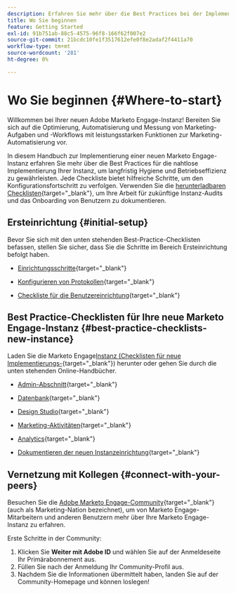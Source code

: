 ```yaml
---
description: Erfahren Sie mehr über die Best Practices bei der Implementierung einer neuen Marketo Engage-Instanz. Wenn Sie die durchgeführten Vorgänge nachverfolgen, können Sie Marketo Engage optimal nutzen und Ihre Instanz für langfristige Hygiene und Effizienz einrichten. Benutzen Sie als neuer Administrator, der in einer neuen Instanz navigiert, diese Handbücher, um fokussiert und organisiert zu bleiben.
title: Wo Sie beginnen
feature: Getting Started
exl-id: 91b751ab-88c5-4575-96f8-166f62f007e2
source-git-commit: 21bcdc10fe1f3517612efe0f8e2adaf2f4411a70
workflow-type: tm+mt
source-wordcount: '281'
ht-degree: 0%

---
```


# Wo Sie beginnen {#Where-to-start}

Willkommen bei Ihrer neuen Adobe Marketo Engage-Instanz! Bereiten Sie sich auf die Optimierung, Automatisierung und Messung von Marketing-Aufgaben und -Workflows mit leistungsstarken Funktionen zur Marketing-Automatisierung vor.

In diesem Handbuch zur Implementierung einer neuen Marketo Engage-Instanz erfahren Sie mehr über die Best Practices für die nahtlose Implementierung Ihrer Instanz, um langfristig Hygiene und Betriebseffizienz zu gewährleisten. Jede Checkliste bietet hilfreiche Schritte, um den Konfigurationsfortschritt zu verfolgen. Verwenden Sie die [herunterladbaren Checklisten](/help/marketo/getting-started/implementing-a-new-marketo-engage-instance/assets/adobe-marketo-engage-new-instance-admin-checklist.xlsx){target="_blank"}, um Ihre Arbeit für zukünftige Instanz-Audits und das Onboarding von Benutzern zu dokumentieren.

## Ersteinrichtung {#initial-setup}

Bevor Sie sich mit den unten stehenden Best-Practice-Checklisten befassen, stellen Sie sicher, dass Sie die Schritte im Bereich Ersteinrichtung befolgt haben.

* [Einrichtungsschritte](/help/marketo/getting-started/initial-setup/setup-steps.md){target="_blank"}

* [Konfigurieren von Protokollen](/help/marketo/getting-started/initial-setup/configure-protocols-for-marketo.md){target="_blank"}

* [Checkliste für die Benutzereinrichtung](/help/marketo/getting-started/initial-setup/user-setup.md){target="_blank"}

## Best Practice-Checklisten für Ihre neue Marketo Engage-Instanz {#best-practice-checklists-new-instance}

Laden Sie die Marketo Engage[Instanz (Checklisten für neue Implementierungs-](/help/marketo/getting-started/implementing-a-new-marketo-engage-instance/assets/adobe-marketo-engage-new-instance-admin-checklist.xlsx){target="_blank"}) herunter oder gehen Sie durch die unten stehenden Online-Handbücher.

* [Admin-Abschnitt](/help/marketo/getting-started/implementing-a-new-marketo-engage-instance/admin-section-checklist.md){target="_blank"}

* [Datenbank](/help/marketo/getting-started/implementing-a-new-marketo-engage-instance/database-checklist.md){target="_blank"}

* [Design Studio](/help/marketo/getting-started/implementing-a-new-marketo-engage-instance/design-studio-checklist.md){target="_blank"}

* [Marketing-Aktivitäten](/help/marketo/getting-started/implementing-a-new-marketo-engage-instance/marketing-activities-checklist.md){target="_blank"}

* [Analytics](/help/marketo/getting-started/implementing-a-new-marketo-engage-instance/analytics-checklist.md){target="_blank"}

* [Dokumentieren der neuen Instanzeinrichtung](/help/marketo/getting-started/implementing-a-new-marketo-engage-instance/document-your-setup.md){target="_blank"}

## Vernetzung mit Kollegen {#connect-with-your-peers}

Besuchen Sie die [Adobe Marketo Engage-Community](https://nation.marketo.com/){target="_blank"} (auch als Marketing-Nation bezeichnet), um von Marketo Engage-Mitarbeitern und anderen Benutzern mehr über Ihre Marketo Engage-Instanz zu erfahren.

Erste Schritte in der Community:

1. Klicken Sie **Weiter mit Adobe ID** und wählen Sie auf der Anmeldeseite Ihr Primärabonnement aus.
1. Füllen Sie nach der Anmeldung Ihr Community-Profil aus.
1. Nachdem Sie die Informationen übermittelt haben, landen Sie auf der Community-Homepage und können loslegen!
